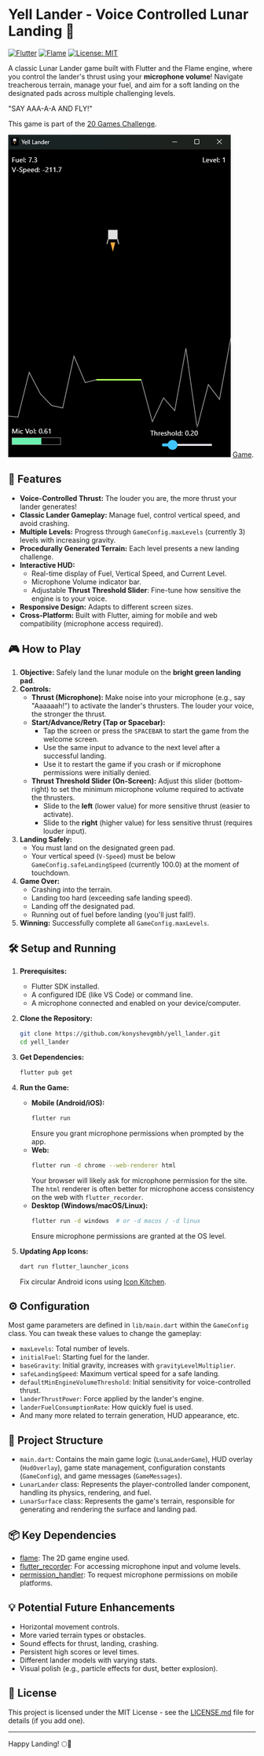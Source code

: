 # Yell Lander - Voice Controlled Lunar Landing 🚀

[![Flutter](https://img.shields.io/badge/Flutter-%3E%3D3.x-blue.svg)](https://flutter.dev)
[![Flame](https://img.shields.io/badge/Flame-1.x-orange.svg)](https://flame-engine.org)
[![License: MIT](https://img.shields.io/badge/License-MIT-yellow.svg)](https://opensource.org/licenses/MIT)

A classic Lunar Lander game built with Flutter and the Flame engine, where you control the lander's thrust using your **microphone volume**! Navigate treacherous terrain, manage your fuel, and aim for a soft landing on the designated pads across multiple challenging levels.

"SAY AAA-A-A AND FLY!"

This game is part of the [20 Games Challenge](https://20_games_challenge.gitlab.io/games/lander/).

![Game Preview](/assets/icon/preview/preview.png)
[Game](https://konyshevgmbh.github.io/yell_lander/).

## 🚀 Features

*   **Voice-Controlled Thrust:** The louder you are, the more thrust your lander generates!
*   **Classic Lander Gameplay:** Manage fuel, control vertical speed, and avoid crashing.
*   **Multiple Levels:** Progress through `GameConfig.maxLevels` (currently 3) levels with increasing gravity.
*   **Procedurally Generated Terrain:** Each level presents a new landing challenge.
*   **Interactive HUD:**
    *   Real-time display of Fuel, Vertical Speed, and Current Level.
    *   Microphone Volume indicator bar.
    *   Adjustable **Thrust Threshold Slider**: Fine-tune how sensitive the engine is to your voice.
*   **Responsive Design:** Adapts to different screen sizes.
*   **Cross-Platform:** Built with Flutter, aiming for mobile and web compatibility (microphone access required).

## 🎮 How to Play

1.  **Objective:** Safely land the lunar module on the **bright green landing pad**.
2.  **Controls:**
    *   **Thrust (Microphone):** Make noise into your microphone (e.g., say "Aaaaaah!") to activate the lander's thrusters. The louder your voice, the stronger the thrust.
    *   **Start/Advance/Retry (Tap or Spacebar):**
        *   Tap the screen or press the `SPACEBAR` to start the game from the welcome screen.
        *   Use the same input to advance to the next level after a successful landing.
        *   Use it to restart the game if you crash or if microphone permissions were initially denied.
    *   **Thrust Threshold Slider (On-Screen):** Adjust this slider (bottom-right) to set the minimum microphone volume required to activate the thrusters.
        *   Slide to the **left** (lower value) for more sensitive thrust (easier to activate).
        *   Slide to the **right** (higher value) for less sensitive thrust (requires louder input).
3.  **Landing Safely:**
    *   You must land on the designated green pad.
    *   Your vertical speed (`V-Speed`) must be below `GameConfig.safeLandingSpeed` (currently 100.0) at the moment of touchdown.
4.  **Game Over:**
    *   Crashing into the terrain.
    *   Landing too hard (exceeding safe landing speed).
    *   Landing off the designated pad.
    *   Running out of fuel before landing (you'll just fall!).
5.  **Winning:** Successfully complete all `GameConfig.maxLevels`.

## 🛠️ Setup and Running

1.  **Prerequisites:**
    *   Flutter SDK installed.
    *   A configured IDE (like VS Code) or command line.
    *   A microphone connected and enabled on your device/computer.

2.  **Clone the Repository:**
    ```bash
    git clone https://github.com/konyshevgmbh/yell_lander.git
    cd yell_lander
    ```

3.  **Get Dependencies:**
    ```bash
    flutter pub get
    ```

4.  **Run the Game:**
    *   **Mobile (Android/iOS):**
        ```bash
        flutter run
        ```
        Ensure you grant microphone permissions when prompted by the app.
    *   **Web:**
        ```bash
        flutter run -d chrome --web-renderer html
        ```
        Your browser will likely ask for microphone permission for the site. The `html` renderer is often better for microphone access consistency on the web with `flutter_recorder`.
    *   **Desktop (Windows/macOS/Linux):**
        ```bash
        flutter run -d windows  # or -d macos / -d linux
        ```
        Ensure microphone permissions are granted at the OS level.
5.  **Updating App Icons:**
        
    ```bash
    dart run flutter_launcher_icons
    ```
    Fix circular Android icons using [Icon Kitchen](https://icon.kitchen/).

## ⚙️ Configuration

Most game parameters are defined in `lib/main.dart` within the `GameConfig` class. You can tweak these values to change the gameplay:

*   `maxLevels`: Total number of levels.
*   `initialFuel`: Starting fuel for the lander.
*   `baseGravity`: Initial gravity, increases with `gravityLevelMultiplier`.
*   `safeLandingSpeed`: Maximum vertical speed for a safe landing.
*   `defaultMinEngineVolumeThreshold`: Initial sensitivity for voice-controlled thrust.
*   `landerThrustPower`: Force applied by the lander's engine.
*   `landerFuelConsumptionRate`: How quickly fuel is used.
*   And many more related to terrain generation, HUD appearance, etc.

## 📁 Project Structure

*   `main.dart`: Contains the main game logic (`LunaLanderGame`), HUD overlay (`HudOverlay`), game state management, configuration constants (`GameConfig`), and game messages (`GameMessages`).
*   `LunarLander` class: Represents the player-controlled lander component, handling its physics, rendering, and fuel.
*   `LunarSurface` class: Represents the game's terrain, responsible for generating and rendering the surface and landing pad.

## 📦 Key Dependencies

*   [flame](https://pub.dev/packages/flame): The 2D game engine used.
*   [flutter_recorder](https://pub.dev/packages/flutter_recorder): For accessing microphone input and volume levels.
*   [permission_handler](https://pub.dev/packages/permission_handler): To request microphone permissions on mobile platforms.

## 💡 Potential Future Enhancements

*   Horizontal movement controls.
*   More varied terrain types or obstacles.
*   Sound effects for thrust, landing, crashing.
*   Persistent high scores or level times.
*   Different lander models with varying stats.
*   Visual polish (e.g., particle effects for dust, better explosion).

## 📜 License

This project is licensed under the MIT License - see the [LICENSE.md](LICENSE.md) file for details (if you add one).

---

Happy Landing! 🌕🎤
